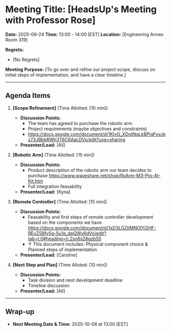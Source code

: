 # Meeting Title: [HeadsUp's Meeting with Professor Rose]

**Date:** 2025-09-24
**Time:** 13:00 - 14:00 [EST]
**Location:** [Engineering Annex Room 319]

**Regrets:**
* [No Regrets]

**Meeting Purpose:**
[To go over and refine our project scope, discuss on initial steps of implementation,
and have a clear timeline.]

---

## Agenda Items

1.  **[Scope Refinement]** (Time Allotted: [10 min])
    *   **Discussion Points:**
        *   The team has agreed to purchase the robotic arm.
        *   Project requirements (maybe objectives and constraints)
        *   <https://docs.google.com/document/d/1KIvG_XDotNgLkBPigFyyJez73JBbbRWh3T6C6AaLDVs/edit?usp=sharing>
    *   **Presenter/Lead:** [All]

2.  **[Robotic Arm]** (Time Allotted: [15 min])
    *   **Discussion Points:**
        *   Product description of the robotic arm our team decides to purchase
            <https://www.waveshare.net/shop/RoArm-M3-Pro-AI-Kit.htm>
        *   Full integration feasability
    *   **Presenter/Lead:** [Kyna]

3.  **[Remote Controller]** (Time Allotted: [15 min])
    *   **Discussion Points:**
        *   Feasability and first steps of remote controller development based on the 
            components we have.
            <https://docs.google.com/document/d/1xD3LGZtlMNOlYi2HF-REvZS8fy5g-5u1e_dpQWy6dVo/edit?tab=t.0#heading=h.2sn6s28gzb55>
        *    ↑ This document includes: Physical component choice & Planned steps of implementation
    *   **Presenter/Lead:** [Caroline]

4.  **[Next Step and Plan]** (Time Alloted: [10 min])
    *   **Discussion Points:**
        *   Task division and next development deadline
        *   Timeline discussion
    *   **Presenter/Lead:** [All]


---
<!--
## Action Items

*   **[Action Item 1 Description]**
    *   **Assigned To:** [Name]
    *   **Due Date:** YYYY-MM-DD

*   **[Action Item 2 Description]**
    *   **Assigned To:** [Name]
    *   **Due Date:** YYYY-MM-DD

---
-->

## Wrap-up

*   **Next Meeting Date & Time:** 2025-10-08 at 13:00 [EST]
<!--
*   **Future Agenda Items/Parking Lot:**
    *   [Item 1 for future discussion]
    *   [Item 2 for future discussion]
-->
